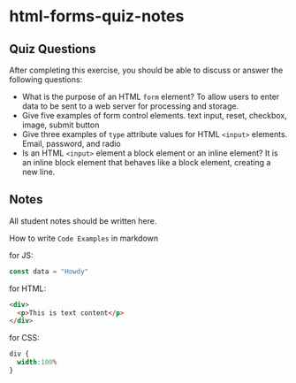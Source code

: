 # html-forms-quiz-notes

## Quiz Questions

After completing this exercise, you should be able to discuss or answer the following questions:

- What is the purpose of an HTML `form` element?
To allow users to enter data to be sent to a web server for processing and storage.
- Give five examples of form control elements.
text input, reset, checkbox, image, submit button
- Give three examples of `type` attribute values for HTML `<input>` elements.
Email, password, and radio
- Is an HTML `<input>` element a block element or an inline element?
It is an inline block element that behaves like a block element, creating a new line.
## Notes

All student notes should be written here.


How to write `Code Examples` in markdown

for JS:
```javascript
const data = "Howdy"
```

for HTML:
```html
<div>
  <p>This is text content</p>
</div>
```

for CSS:
```css
div {
  width:100%
}
```
